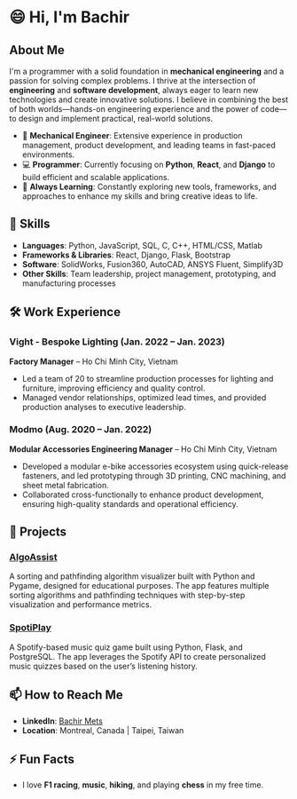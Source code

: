 # 😄 Hi, I'm Bachir

## About Me
I'm a programmer with a solid foundation in **mechanical engineering** and a passion for solving complex problems. I thrive at the intersection of **engineering** and **software development**, always eager to learn new technologies and create innovative solutions. I believe in combining the best of both worlds—hands-on engineering experience and the power of code—to design and implement practical, real-world solutions.

- 🔧 **Mechanical Engineer**: Extensive experience in production management, product development, and leading teams in fast-paced environments.
- 💻 **Programmer**: Currently focusing on **Python**, **React**, and **Django** to build efficient and scalable applications.
- 🌱 **Always Learning**: Constantly exploring new tools, frameworks, and approaches to enhance my skills and bring creative ideas to life.

## 🔨 Skills
- **Languages**: Python, JavaScript, SQL, C, C++, HTML/CSS, Matlab
- **Frameworks & Libraries**: React, Django, Flask, Bootstrap
- **Software**: SolidWorks, Fusion360, AutoCAD, ANSYS Fluent, Simplify3D
- **Other Skills**: Team leadership, project management, prototyping, and manufacturing processes

## 🛠️ Work Experience

### Vight - Bespoke Lighting (Jan. 2022 – Jan. 2023)
**Factory Manager** – Ho Chi Minh City, Vietnam  
- Led a team of 20 to streamline production processes for lighting and furniture, improving efficiency and quality control.
- Managed vendor relationships, optimized lead times, and provided production analyses to executive leadership.

### Modmo (Aug. 2020 – Jan. 2022)
**Modular Accessories Engineering Manager** – Ho Chi Minh City, Vietnam  
- Developed a modular e-bike accessories ecosystem using quick-release fasteners, and led prototyping through 3D printing, CNC machining, and sheet metal fabrication.
- Collaborated cross-functionally to enhance product development, ensuring high-quality standards and operational efficiency.

## 🌟 Projects

### [**AlgoAssist**](https://github.com/bonjourmontreal/AlgoAssist)
A sorting and pathfinding algorithm visualizer built with Python and Pygame, designed for educational purposes. The app features multiple sorting algorithms and pathfinding techniques with step-by-step visualization and performance metrics.

### [**SpotiPlay**](https://github.com/bonjourmontreal/SpotiPlay)
A Spotify-based music quiz game built using Python, Flask, and PostgreSQL. The app leverages the Spotify API to create personalized music quizzes based on the user’s listening history.

## 📫 How to Reach Me
- **LinkedIn**: [Bachir Mets](https://www.linkedin.com/in/bachir-mets-999b0a90/)
- **Location**: Montreal, Canada | Taipei, Taiwan

## ⚡ Fun Facts
- I love **F1 racing**, **music**, **hiking**, and playing **chess** in my free time.
